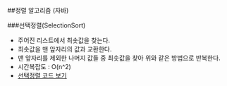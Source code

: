 ##정렬 알고리즘 (자바)

###선택정렬(SelectionSort)
* 주어진 리스트에서 최솟값을 찾는다.
* 최솟값을 맨 앞자리의 값과 교환한다.
* 맨 앞자리를 제외한 나머지 값들 중 최솟값을 찾아 위와 같은 방법으로 반복한다.
* 시간복잡도 : O(n^2)
* [선택정렬 코드 보기](#https://github.com/lsm7179/Study/blob/master/src/Study/sort/SelectionSort.java)
